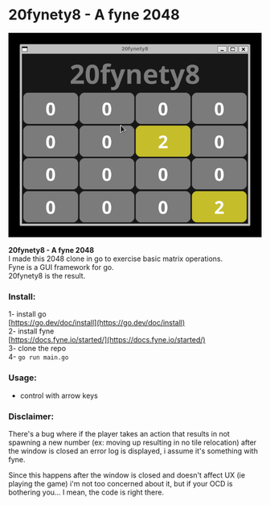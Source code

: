 # 20fynety8 - A fyne 2048  
![image](demo.gif)  

**20fynety8 - A fyne 2048**  
I made this 2048 clone in go to exercise basic matrix operations.  
Fyne is a GUI framework for go.  
20fynety8 is the result.  

### Install:  
1- install go  
[https://go.dev/doc/install](https://go.dev/doc/install)  
2- install fyne  
[https://docs.fyne.io/started/](https://docs.fyne.io/started/)  
3- clone the repo  
4- `go run main.go`  

### Usage:  
- control with arrow keys

### Disclaimer:  
There's a bug where if the player takes an action that results in not spawning a new number (ex: moving up resulting in no tile relocation) after the window is closed an error log is displayed, i assume it's something with fyne.  

Since this happens after the window is closed and doesn't affect UX (ie playing the game) i'm not too concerned about it, but if your OCD is bothering you... I mean, the code is right there.
